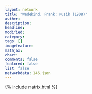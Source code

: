 ```yaml
---
layout: network
title: "Wedekind, Frank: Musik (1908)"
author:
description:
headline:
modified:
category:
tags: []
imagefeature: 
mathjax: 
chart: 
comments: false
featured: false
list: false
networkdata: 146.json
---
```

{% include matrix.html %}
